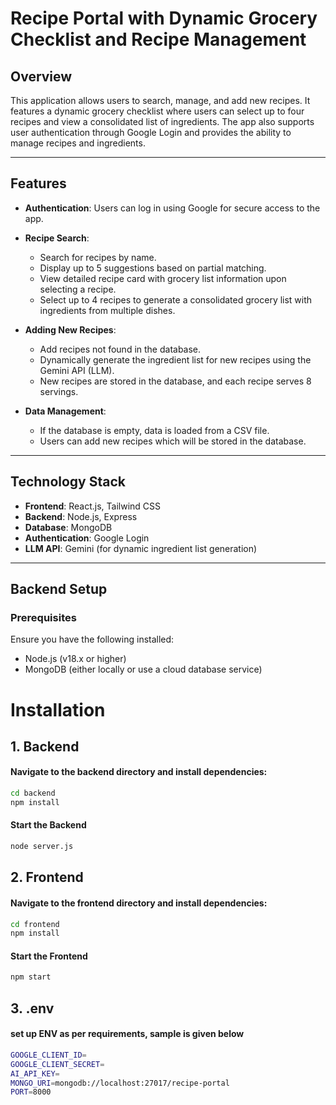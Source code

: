 # Recipe Portal with Dynamic Grocery Checklist and Recipe Management

## Overview

This application allows users to search, manage, and add new recipes. It features a dynamic grocery checklist where users can select up to four recipes and view a consolidated list of ingredients. The app also supports user authentication through Google Login and provides the ability to manage recipes and ingredients.

---

## Features

- **Authentication**: Users can log in using Google for secure access to the app.
  
- **Recipe Search**:
  - Search for recipes by name.
  - Display up to 5 suggestions based on partial matching.
  - View detailed recipe card with grocery list information upon selecting a recipe.
  - Select up to 4 recipes to generate a consolidated grocery list with ingredients from multiple dishes.

- **Adding New Recipes**:
  - Add recipes not found in the database.
  - Dynamically generate the ingredient list for new recipes using the Gemini API (LLM).
  - New recipes are stored in the database, and each recipe serves 8 servings.

- **Data Management**:
  - If the database is empty, data is loaded from a CSV file.
  - Users can add new recipes which will be stored in the database.

---

## Technology Stack

- **Frontend**: React.js, Tailwind CSS
- **Backend**: Node.js, Express
- **Database**: MongoDB
- **Authentication**: Google Login
- **LLM API**: Gemini (for dynamic ingredient list generation)
  
---

## Backend Setup

### Prerequisites

Ensure you have the following installed:
- Node.js (v18.x or higher)
- MongoDB (either locally or use a cloud database service)

# Installation

## 1. Backend

#### Navigate to the backend directory and install dependencies:

```bash
cd backend
npm install
```

#### Start the Backend

```bash
node server.js
```

## 2. Frontend

#### Navigate to the frontend directory and install dependencies:

```bash
cd frontend
npm install
```

#### Start the Frontend

```bash
npm start
```

## 3. .env

#### set up ENV as per requirements, sample is given below

```bash
GOOGLE_CLIENT_ID=
GOOGLE_CLIENT_SECRET=
AI_API_KEY=
MONGO_URI=mongodb://localhost:27017/recipe-portal
PORT=8000
```